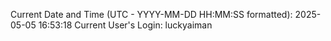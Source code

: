 Current Date and Time (UTC - YYYY-MM-DD HH:MM:SS formatted): 2025-05-05 16:53:18
Current User's Login: luckyaiman
